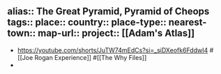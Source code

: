 alias:: The Great Pyramid, Pyramid of Cheops
tags::
place::
country::
place-type::
nearest-town::
map-url::
project:: [[Adam's Atlas]]
-
- https://youtube.com/shorts/JuTW74mEdCs?si=_siDXeofk6FddwI4 #[[Joe Rogan Experience]] #[[The Why Files]]
-